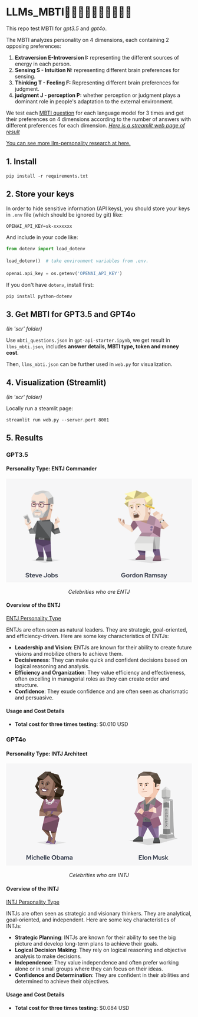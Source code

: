 
# LLMs_MBTI👩‍💼👨‍💻👨‍💼👩‍🎤🕵️‍♀️
This repo test MBTI for *gpt3.5* and *gpt4o*.   

The MBTI analyzes personality on 4 dimensions, each containing 2 opposing preferences:   

1. **Extraversion E-Introversion I:** representing the different sources of energy in each person.
2. **Sensing S - Intuition N:** representing different brain preferences for sensing.
3. **Thinking T - Feeling F:** Representing different brain preferences for judgment.
4. **judgment J - perception P:** whether perception or judgment plays a dominant role in people's adaptation to the external environment.

We test each [MBTI question](./mbti_questions.json) for each language model for 3 times and get their preferences on 4 dimensions according to the number of answers with different preferences for each dimension. *[Here is a streamlit web page of result](https://derekwang2002-streamlit-repo-web-gyx7yx.streamlit.app/)*

[You can see more llm-personality research at here.](https://quilt-trouble-855.notion.site/LLM-MBTI-Papers-1222a8ae851045959403e4628804129a?pvs=74)

## 1. Install

```
pip install -r requirements.txt
```

## 2. Store your keys

In order to hide sensitive information (API keys), you should store your keys in `.env` file (which should be ignored by git) like:

```
OPENAI_API_KEY=sk-xxxxxxx
```

And include in your code like:

```python
from dotenv import load_dotenv

load_dotenv()  # take environment variables from .env.

openai.api_key = os.getenv('OPENAI_API_KEY')
```

If you don't have `dotenv`, install first:

```
pip install python-dotenv
```

## 3. Get MBTI for GPT3.5 and GPT4o
*(In 'scr' folder)*

Use `mbti_questions.json` in `gpt-api-starter.ipynb`, we get result in `llms_mbti.json`, includes **answer details, MBTI type, token and money cost**.

Then, `llms_mbti.json` can be further used in `web.py` for visualization.

## 4. Visualization (Streamlit)
*(In 'scr' folder)*

Locally run a steamlit page: 

```
streamlit run web.py --server.port 8001
```


## 5. Results
### GPT3.5
#### Personality Type: ENTJ Commander
<div style="text-align: center;">
  <img src="res/ENTJ.png" alt="Celebrities with same MBTI" title="Celebrities with same MBTI" />
  <p><i>Celebrities who are ENTJ</i></p>
</div>

#### Overview of the ENTJ

[ENTJ Personality Type](https://www.16personalities.com/entj-personality)

ENTJs are often seen as natural leaders. They are strategic, goal-oriented, and efficiency-driven. Here are some key characteristics of ENTJs:

- **Leadership and Vision**: ENTJs are known for their ability to create future visions and mobilize others to achieve them.
- **Decisiveness**: They can make quick and confident decisions based on logical reasoning and analysis.
- **Efficiency and Organization**: They value efficiency and effectiveness, often excelling in managerial roles as they can create order and structure.
- **Confidence**: They exude confidence and are often seen as charismatic and persuasive.

#### Usage and Cost Details

- **Total cost for three times testing**: $0.010 USD

### GPT4o
#### Personality Type: INTJ Architect
<div style="text-align: center;">
  <img src="res/INTJ.png" alt="Celebrities with same MBTI" title="Celebrities with same MBTI" />
  <p style="text-align: center;"><i>Celebrities who are INTJ</i></p>
</div>


#### Overview of the INTJ 

[INTJ Personality Type](https://www.16personalities.com/intj-personality)

INTJs are often seen as strategic and visionary thinkers. They are analytical, goal-oriented, and independent. Here are some key characteristics of INTJs:

- **Strategic Planning**: INTJs are known for their ability to see the big picture and develop long-term plans to achieve their goals.
- **Logical Decision Making**: They rely on logical reasoning and objective analysis to make decisions.
- **Independence**: They value independence and often prefer working alone or in small groups where they can focus on their ideas.
- **Confidence and Determination**: They are confident in their abilities and determined to achieve their objectives.

#### Usage and Cost Details

- **Total cost for three times testing**: $0.084 USD